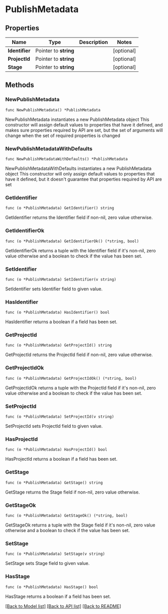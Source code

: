 # PublishMetadata

## Properties

Name | Type | Description | Notes
------------ | ------------- | ------------- | -------------
**Identifier** | Pointer to **string** |  | [optional] 
**ProjectId** | Pointer to **string** |  | [optional] 
**Stage** | Pointer to **string** |  | [optional] 

## Methods

### NewPublishMetadata

`func NewPublishMetadata() *PublishMetadata`

NewPublishMetadata instantiates a new PublishMetadata object
This constructor will assign default values to properties that have it defined,
and makes sure properties required by API are set, but the set of arguments
will change when the set of required properties is changed

### NewPublishMetadataWithDefaults

`func NewPublishMetadataWithDefaults() *PublishMetadata`

NewPublishMetadataWithDefaults instantiates a new PublishMetadata object
This constructor will only assign default values to properties that have it defined,
but it doesn't guarantee that properties required by API are set

### GetIdentifier

`func (o *PublishMetadata) GetIdentifier() string`

GetIdentifier returns the Identifier field if non-nil, zero value otherwise.

### GetIdentifierOk

`func (o *PublishMetadata) GetIdentifierOk() (*string, bool)`

GetIdentifierOk returns a tuple with the Identifier field if it's non-nil, zero value otherwise
and a boolean to check if the value has been set.

### SetIdentifier

`func (o *PublishMetadata) SetIdentifier(v string)`

SetIdentifier sets Identifier field to given value.

### HasIdentifier

`func (o *PublishMetadata) HasIdentifier() bool`

HasIdentifier returns a boolean if a field has been set.

### GetProjectId

`func (o *PublishMetadata) GetProjectId() string`

GetProjectId returns the ProjectId field if non-nil, zero value otherwise.

### GetProjectIdOk

`func (o *PublishMetadata) GetProjectIdOk() (*string, bool)`

GetProjectIdOk returns a tuple with the ProjectId field if it's non-nil, zero value otherwise
and a boolean to check if the value has been set.

### SetProjectId

`func (o *PublishMetadata) SetProjectId(v string)`

SetProjectId sets ProjectId field to given value.

### HasProjectId

`func (o *PublishMetadata) HasProjectId() bool`

HasProjectId returns a boolean if a field has been set.

### GetStage

`func (o *PublishMetadata) GetStage() string`

GetStage returns the Stage field if non-nil, zero value otherwise.

### GetStageOk

`func (o *PublishMetadata) GetStageOk() (*string, bool)`

GetStageOk returns a tuple with the Stage field if it's non-nil, zero value otherwise
and a boolean to check if the value has been set.

### SetStage

`func (o *PublishMetadata) SetStage(v string)`

SetStage sets Stage field to given value.

### HasStage

`func (o *PublishMetadata) HasStage() bool`

HasStage returns a boolean if a field has been set.


[[Back to Model list]](../README.md#documentation-for-models) [[Back to API list]](../README.md#documentation-for-api-endpoints) [[Back to README]](../README.md)


